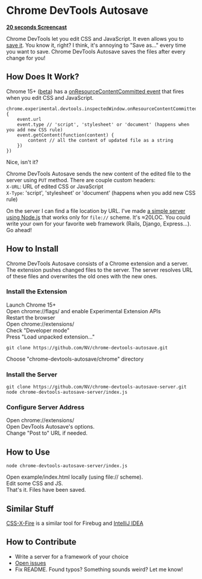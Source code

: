 # Chrome DevTools Autosave

**[20 seconds Screencast](http://www.youtube.com/watch?v=M4rme6EUvwQ)**

Chrome DevTools let you edit CSS and JavaScript. It even allows you to [save it](http://youtu.be/N8SS-rUEZPg?t=7m13s). You know it, right? I think, it's annoying to "Save as..." every time you want to save. Chrome DevTools Autosave saves the files after every change for you!

## How Does It Work?

Chrome 15+ ([beta](http://www.google.com/landing/chrome/beta/)) has a [onResourceContentCommitted event](http://code.google.com/chrome/extensions/dev/experimental.devtools.inspectedWindow.html#event-onResourceContentCommitted) that fires when you edit CSS and JavaScript.

    chrome.experimental.devtools.inspectedWindow.onResourceContentCommitted.addListener(function(event) {
        event.url
        event.type // 'script', 'stylesheet' or 'document' (happens when you add new CSS rule)
        event.getContent(function(content) {
            content // all the content of updated file as a string
        })
    })

Nice, isn't it?

Chrome DevTools Autosave sends the new content of the edited file to the server using `PUT` method. There are couple custom headers:  
`X-URL`: URL of edited CSS or JavaScript  
`X-Type`: 'script', 'stylesheet' or 'document' (happens when you add new CSS rule)

On the server I can find a file location by URL. I've made [a simple server using Node.js](/NV/chrome-devtools-autosave-server) that works only for `file://` scheme. It's ≈20LOC. You could write your own for your favorite web framework (Rails, Django, Express...). Go ahead!


## How to Install

Chrome DevTools Autosave consists of a Chrome extension and a server. The extension pushes changed files to the server. The server resolves URL of these files and overwrites the old ones with the new ones.

### Install the Extension

Launch Chrome 15+  
Open chrome://flags/ and enable Experimental Extension APIs  
Restart the browser  
Open chrome://extensions/  
Check "Developer mode"  
Press "Load unpacked extension..."  

    git clone https://github.com/NV/chrome-devtools-autosave.git

Choose "chrome-devtools-autosave/chrome" directory

### Install the Server

    git clone https://github.com/NV/chrome-devtools-autosave-server.git
    node chrome-devtools-autosave-server/index.js

### Configure Server Address

Open chrome://extensions/  
Open DevTools Autosave's options.  
Change "Post to" URL if needed.


## How to Use

    node chrome-devtools-autosave-server/index.js

Open example/index.html locally (using file:// scheme).  
Edit some CSS and JS.  
That's it. Files have been saved.


## Similar Stuff

[CSS-X-Fire](http://code.google.com/p/css-x-fire/) is a similar tool for Firebug and [IntelliJ IDEA](http://www.jetbrains.com/idea/)

## How to Contribute

  * Write a server for a framework of your choice
  * [Open issues](https://github.com/NV/chrome-devtools-autosave/issues?state=open)
  * Fix README. Found typos? Something sounds weird? Let me know!
